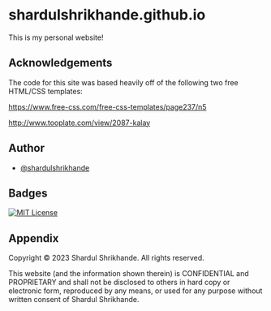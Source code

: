 
# shardulshrikhande.github.io

This is my personal website!


## Acknowledgements

The code for this site was based heavily off of the following two free HTML/CSS templates:

https://www.free-css.com/free-css-templates/page237/n5

http://www.tooplate.com/view/2087-kalay


## Author

- [@shardulshrikhande](https://github.com/shardulshrikhande)


## Badges

[![MIT License](https://img.shields.io/badge/License-MIT-green.svg)](https://choosealicense.com/licenses/mit/)


## Appendix

Copyright © 2023 Shardul Shrikhande. All rights reserved. 

This website (and the information shown therein) is CONFIDENTIAL and PROPRIETARY and shall not be disclosed to others in hard copy or electronic form, reproduced by any means, or used for any purpose without written consent of Shardul Shrikhande. 

